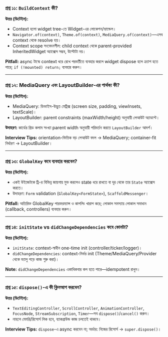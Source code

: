 ### প্রশ্ন ১১: `BuildContext` কী?

**উত্তর (ডিটেইল):**

- Context হলো widget tree-তে Widget-এর লোকেশন/হ্যান্ডেল।
- `Navigator.of(context)`, `Theme.of(context)`, `MediaQuery.of(context)`—এসব context থেকে resolve হয়।
- Context scope সংবেদনশীল: child context থেকে parent-provided InheritedWidget অ্যাক্সেস সম্ভব, উল্টোটা নয়।

**Pitfall:** async টাস্কে context ধরে রেখে পরবর্তীতে ব্যবহার করলে widget dispose হলে ক্র্যাশ হতে পারে; `if (!mounted) return;` ব্যবহার করুন।

---

### প্রশ্ন ১২: MediaQuery এবং LayoutBuilder-এর পার্থক্য কী?

**উত্তর (ডিটেইল):**

- MediaQuery: ডিভাইস-উদ্ভুত মেট্রিক্স (screen size, padding, viewInsets, textScale)।
- LayoutBuilder: parent constraints (maxWidth/height) অনুযায়ী লেআউট অ্যাডাপ্ট।

**উদাহরণ:** কার্ডের গ্রিড কলাম সংখ্যা parent width অনুযায়ী পরিবর্তন করতে `LayoutBuilder` আদর্শ।

**Interview Tips:** orientation-ভিত্তিক বড় লেআউট বদল → MediaQuery; container-fit নির্ধারণ → LayoutBuilder।

---

### প্রশ্ন ১৩: `GlobalKey` কবে ব্যবহার করবেন?

**উত্তর (ডিটেইল):**

- একই উইজেটকে ট্রি-র বিভিন্ন জায়গায় মুভ করলেও state ধরে রাখতে বা দূর থেকে তার `State` অ্যাক্সেস করতে।
- উদাহরণ: `Form` validation (`GlobalKey<FormState>`), `ScaffoldMessenger`।

**Pitfall:** অতিরিক্ত GlobalKey পারফরম্যান্স ও কাপলিং খারাপ করে; লোকাল সমস্যায় লোকাল সমাধান (callback, controllers) ব্যবহার করুন।

---

### প্রশ্ন ১৪: `initState` vs `didChangeDependencies` কবে কোনটা?

**উত্তর (ডিটেইল):**

- `initState`: context-স্বাধীন one-time init (controller/ticker/logger)।
- `didChangeDependencies`: context-নির্ভর init (Theme/MediaQuery/Provider থেকে ভ্যালু পড়ে কাজ শুরু করা)।

**Note:** `didChangeDependencies` একাধিকবার কল হতে পারে—idempotent রাখুন।

---

### প্রশ্ন ১৫: `dispose()`-এ কী ক্লিনআপ করবেন?

**উত্তর (ডিটেইল):**

- `TextEditingController`, `ScrollController`, `AnimationController`, `FocusNode`, `StreamSubscription`, `Timer`—সব `dispose()`/`cancel()` করুন।
- নাহলে মেমরি/রিসোর্স লিক হবে, ব্যাকগ্রাউন্ড কাজ চলতেই থাকবে।

**Interview Tips:** `dispose`-এ async করবেন না; অর্ডার: নিজের রিসোর্স → `super.dispose()`।

